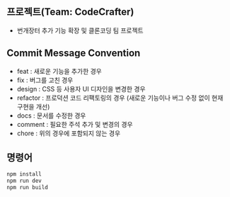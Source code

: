 ## 프로젝트(Team: CodeCrafter)
- 번개장터 추가 기능 확장 및 클론코딩 팀 프로젝트


## Commit Message Convention
- feat : 새로운 기능을 추가한 경우
- fix : 버그를 고친 경우
- design : CSS 등 사용자 UI 디자인을 변경한 경우
- refactor : 프로덕션 코드 리팩토링의 경우 (새로운 기능이나 버그 수정 없이 현재 구현을 개선)
- docs : 문서를 수정한 경우
- comment : 필요한 주석 추가 및 변경의 경우
- chore : 위의 경우에 포함되지 않는 경우


## 명령어

```bash
npm install 
npm run dev
npm run build
```